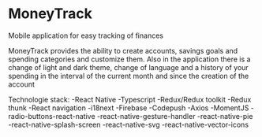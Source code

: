 # MoneyTrack
Mobile application for easy tracking of finances

MoneyTrack provides the ability to create accounts, savings goals and spending categories and customize them. Also in the application there is a change of light and dark theme, change of language and a history of your spending in the interval of the current month and since the creation of the account

Technologie stack:
  -React Native
  -Typescript
  -Redux/Redux toolkit
  -Redux thunk
  -React navigation
  -i18next
  -Firebase
  -Codepush
  -Axios
  -MomentJS
  -radio-buttons-react-native
  -react-native-gesture-handler
  -react-native-pie
  -react-native-splash-screen
  -react-native-svg
  -react-native-vector-icons
